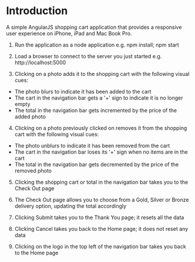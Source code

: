 # Introduction

A simple AngularJS shopping cart application that provides a responsive user experience on iPhone, iPad and Mac Book Pro.

1. Run the application as a node application e.g. npm install; npm start

2. Load a browser to connect to the server you just started e.g. http://localhost:5000

3. Clicking on a photo adds it to the shopping cart with the following visual cues:
  * The photo blurs to indicate it has been added to the cart
  * The cart in the navigation bar gets a '+' sign to indicate it is no longer empty
  * The total in the navigation bar gets incremented by the price of the added photo

4. Clicking on a photo previously clicked on removes it from the shopping cart with the following visual cues:
  * The photo unblurs to indicate it has been removed from the cart
  * The cart in the navigation bar loses its '+' sign when no items are in the cart
  * The total in the navigation bar gets decremented by the price of the removed photo

5. Clicking the shopping cart or total in the navigation bar takes you to the Check Out page

6. The Check Out page allows you to choose from a Gold, Silver or Bronze delivery option, updating the total accordingly

7. Clicking Submit takes you to the Thank You page; it resets all the data

8. Clicking Cancel takes you back to the Home page; it does not reset any data

9. Clicking on the logo in the top left of the navigation bar takes you back to the Home page
